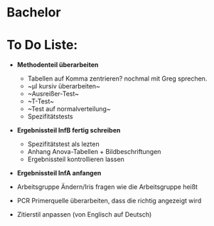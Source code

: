 # Bachelor

# To Do Liste:

* **Methodenteil überarbeiten**
   + Tabellen auf Komma zentrieren? nochmal mit Greg sprechen.
   + ~µl kursiv überarbeiten~
   + ~Ausreißer-Test~
   + ~T-Test~
   + ~Test auf normalverteilung~
   + Spezifitätstests
 
* **Ergebnissteil InfB fertig schreiben**
   + Spezifitätstest als lezten
   + Anhang Anova-Tabellen + Bildbeschriftungen
   + Ergebnissteil kontrollieren lassen
  
* **Ergebnissteil InfA anfangen**
* Arbeitsgruppe Ändern/Iris fragen wie die Arbeitsgruppe heißt
* PCR Primerquelle überarbeiten, dass die richtig angezeigt wird
* Zitierstil anpassen (von Englisch auf Deutsch) 
